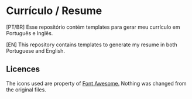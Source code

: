 # Currículo / Resume

[PT/BR] Esse repositório contém templates para gerar meu currículo em Português e Inglês.

[EN] This repository contains templates to generate my resume in both Portuguese and English.

## Licences

The icons used are property of [Font Awesome.](https://fontawesome.com/license) Nothing was changed from the original files.


